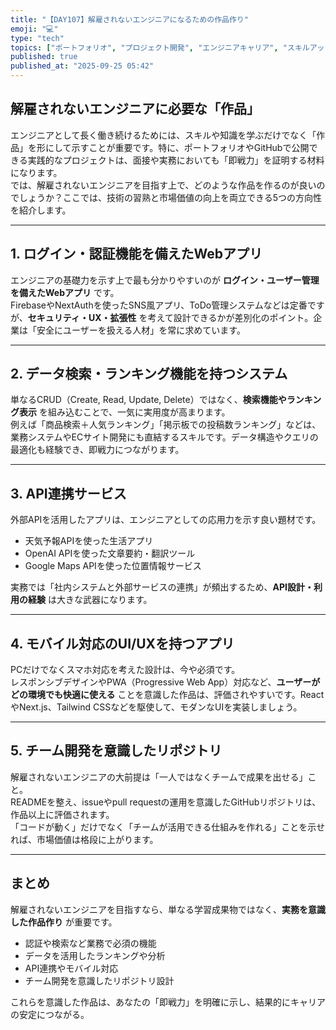 ```yaml
---
title: "【DAY107】解雇されないエンジニアになるための作品作り"
emoji: "💻"
type: "tech"
topics: ["ポートフォリオ", "プロジェクト開発", "エンジニアキャリア", "スキルアップ", "市場価値"]
published: true
published_at: "2025-09-25 05:42"
---
```


## 解雇されないエンジニアに必要な「作品」

エンジニアとして長く働き続けるためには、スキルや知識を学ぶだけでなく「作品」を形にして示すことが重要です。特に、ポートフォリオやGitHubで公開できる実践的なプロジェクトは、面接や実務においても「即戦力」を証明する材料になります。  
では、解雇されないエンジニアを目指す上で、どのような作品を作るのが良いのでしょうか？ここでは、技術の習熟と市場価値の向上を両立できる5つの方向性を紹介します。

---

## 1. ログイン・認証機能を備えたWebアプリ
エンジニアの基礎力を示す上で最も分かりやすいのが **ログイン・ユーザー管理を備えたWebアプリ** です。  
FirebaseやNextAuthを使ったSNS風アプリ、ToDo管理システムなどは定番ですが、**セキュリティ・UX・拡張性** を考えて設計できるかが差別化のポイント。企業は「安全にユーザーを扱える人材」を常に求めています。

---

## 2. データ検索・ランキング機能を持つシステム
単なるCRUD（Create, Read, Update, Delete）ではなく、**検索機能やランキング表示** を組み込むことで、一気に実用度が高まります。  
例えば「商品検索＋人気ランキング」「掲示板での投稿数ランキング」などは、業務システムやECサイト開発にも直結するスキルです。データ構造やクエリの最適化も経験でき、即戦力につながります。

---

## 3. API連携サービス
外部APIを活用したアプリは、エンジニアとしての応用力を示す良い題材です。  
- 天気予報APIを使った生活アプリ  
- OpenAI APIを使った文章要約・翻訳ツール  
- Google Maps APIを使った位置情報サービス  

実務では「社内システムと外部サービスの連携」が頻出するため、**API設計・利用の経験** は大きな武器になります。

---

## 4. モバイル対応のUI/UXを持つアプリ
PCだけでなくスマホ対応を考えた設計は、今や必須です。  
レスポンシブデザインやPWA（Progressive Web App）対応など、**ユーザーがどの環境でも快適に使える** ことを意識した作品は、評価されやすいです。ReactやNext.js、Tailwind CSSなどを駆使して、モダンなUIを実装しましょう。

---

## 5. チーム開発を意識したリポジトリ
解雇されないエンジニアの大前提は「一人ではなくチームで成果を出せる」こと。  
READMEを整え、issueやpull requestの運用を意識したGitHubリポジトリは、作品以上に評価されます。  
「コードが動く」だけでなく「チームが活用できる仕組みを作れる」ことを示せれば、市場価値は格段に上がります。

---

## まとめ
解雇されないエンジニアを目指すなら、単なる学習成果物ではなく、**実務を意識した作品作り** が重要です。  
- 認証や検索など業務で必須の機能  
- データを活用したランキングや分析  
- API連携やモバイル対応  
- チーム開発を意識したリポジトリ設計  

これらを意識した作品は、あなたの「即戦力」を明確に示し、結果的にキャリアの安定につながる。